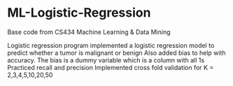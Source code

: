 # ML-Logistic-Regression

Base code from CS434 Machine Learning & Data Mining

Logistic regression program
implemented a logistic regression model to predict whether a tumor is malignant or benign
Also added bias to help with accuracy.
The bias is a dummy variable which is a column with all 1s
Practiced recall and precision
Implemented cross fold validation for K = 2,3,4,5,10,20,50
